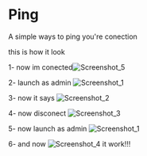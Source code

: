 # Ping
A simple ways to ping you're conection


this is how it look

 1- now im conected![Screenshot_5](https://user-images.githubusercontent.com/127637860/224557396-ca2b740e-80fa-4724-a40d-a1f6158b0b56.png)
 
 
 
 2- launch as admin
 ![Screenshot_1](https://user-images.githubusercontent.com/127637860/224557407-10fcfcdc-877d-4b2b-bfc7-432030b71421.png)
 
 
 
 3- now it says
 ![Screenshot_2](https://user-images.githubusercontent.com/127637860/224557424-80012dde-8ca4-4007-b4f8-116479042de1.png)
 
 
 4- now disconect
 ![Screenshot_3](https://user-images.githubusercontent.com/127637860/224557439-d6b93df9-680b-48da-9179-2e4afcb1c8e6.png)


5- now launch as admin
 ![Screenshot_1](https://user-images.githubusercontent.com/127637860/224557455-47c62b6b-bbcb-46f2-8f0d-ea75e74ee7fb.png)


6- and now
![Screenshot_4](https://user-images.githubusercontent.com/127637860/224557470-09a75e42-ab42-4fc1-af95-648b47510f8b.png) it work!!!






